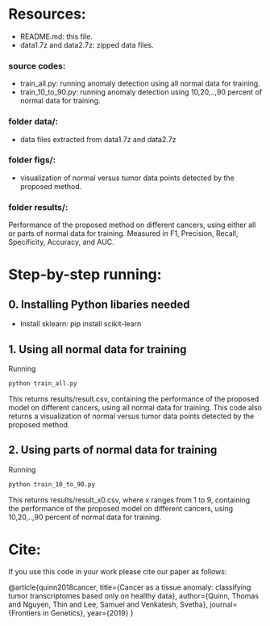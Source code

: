 # Resources:
+ README.md: this file.
+ data1.7z and data2.7z: zipped data files. 
###  source codes:
+ train_all.py: running anomaly detection using all normal data for training.
+ train_10_to_90.py: running anomaly detection using 10,20,..,90 percent of normal data for training.

### folder data/:
+ data files extracted from data1.7z and data2.7z

### folder figs/:
+ visualization of normal versus tumor data points detected by the proposed method.

### folder results/:
Performance of the proposed method on different cancers, using either all or parts of normal data for training. Measured in F1, Precision, Recall, Specificity, Accuracy, and AUC.


# Step-by-step running:

## 0. Installing Python libaries needed
+ Install sklearn: pip install scikit-learn

## 1. Using all normal data for training
Running
```sh
python train_all.py
```
This returns results/result.csv, containing the performance of the proposed model on different cancers, using all normal data for training.
This code also returns a visualization of normal versus tumor data points detected by the proposed method.

## 2. Using parts of normal data for training
Running 
```sh
python train_10_to_90.py
```
This returns results/result_x0.csv, where x ranges from 1 to 9, containing the performance of the proposed model on different cancers, using 10,20,..,90 percent of normal data for training.

# Cite:

If you use this code in your work please cite our paper as follows:

@article{quinn2018cancer,
  title={Cancer as a tissue anomaly: classifying tumor transcriptomes based only on healthy data},
  author={Quinn, Thomas and Nguyen, Thin and Lee, Samuel and Venkatesh, Svetha},
  journal={Frontiers in Genetics},
  year={2019}
}
